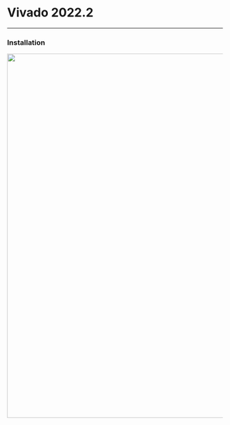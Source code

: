 # Vivado 2022.2


---
### Installation

<img src="https://github.com/user-attachments/assets/73cc5629-d146-4b5c-8502-a73a939c4d46" width=850>

 
